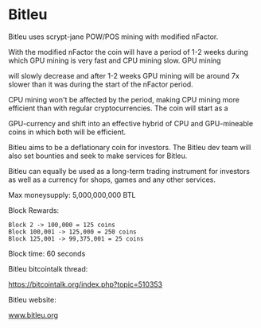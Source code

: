 Bitleu
==============

Bitleu uses scrypt-jane POW/POS mining with modified nFactor.

With the modified nFactor the coin will have a period of 1-2 weeks
during which GPU mining is very fast and CPU mining slow. GPU mining

will slowly decrease and after 1-2 weeks GPU mining will be around 7x
slower than it was during the start of the nFactor period.

CPU mining won't be affected by the period, making CPU mining more
efficient than with regular cryptocurrencies. The coin will start as a

GPU-currency and shift into an effective hybrid of CPU and
GPU-mineable coins in which both will be efficient.

Bitleu aims to be a deflationary coin for investors. The Bitleu dev
team will also set bounties and seek to make services for Bitleu.

Bitleu can equally be used as a long-term trading instrument for
investors as well as a currency for shops, games and any other
services.

Max moneysupply: 5,000,000,000 BTL

Block Rewards:

    Block 2 -> 100,000 = 125 coins
    Block 100,001 -> 125,000 = 250 coins
	Block 125,001 -> 99,375,001 = 25 coins

Block time: 60 seconds

Bitleu bitcointalk thread:

https://bitcointalk.org/index.php?topic=510353

Bitleu website:

www.bitleu.org

